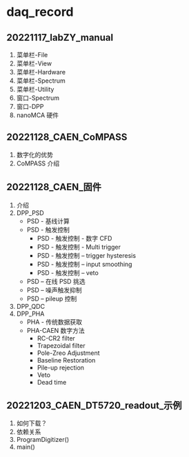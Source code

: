 # daq_record

## 20221117_labZY_manual
1. 菜单栏-File
2. 菜单栏-View
3. 菜单栏-Hardware
4. 菜单栏-Spectrum
5. 菜单栏-Utility
6. 窗口-Spectrum
7. 窗口-DPP
8. nanoMCA 硬件


## 20221128_CAEN_CoMPASS
1. 数字化的优势
2. CoMPASS 介绍


## 20221128_CAEN_固件
1. 介绍
2. DPP_PSD
   * PSD - 基线计算
   * PSD - 触发控制
      * PSD - 触发控制 - 数字 CFD
      * PSD - 触发控制 - Multi trigger
      * PSD - 触发控制 – trigger hysteresis
      * PSD - 触发控制 – input smoothing
      * PSD - 触发控制 – veto
   * PSD – 在线 PSD 挑选
   * PSD – 噪声触发抑制
   * PSD – pileup 控制
3. DPP_QDC
4. DPP_PHA
   * PHA - 传统数据获取
   * PHA-CAEN 数字方法
      * RC-CR2 filter
      * Trapezoidal filter
      * Pole-Zreo Adjustment
      * Baseline Restoration
      * Pile-up rejection
      * Veto
      * Dead time


## 20221203_CAEN_DT5720_readout_示例
1. 如何下载？
2. 依赖关系
3. ProgramDigitizer()
4. main()
